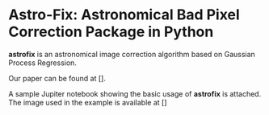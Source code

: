 # Astro-Fix: Astronomical Bad Pixel Correction Package in Python

**astrofix** is an astronomical image correction algorithm based on Gaussian Process Regression.  

Our paper can be found at [].  

A sample Jupiter notebook showing the basic usage of **astrofix** is attached. The image used in the example is available at []  
